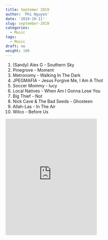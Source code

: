 ```yaml
---
title: Septemer 2019
author: 'Phi Nguyen'
date: '2019-10-11'
slug: september-2019
categories:
  - Music
tags:
  - Music
draft: no
weight: 100
---
```


1. (Sandy) Alex G - Southern Sky
2. Pinegrove - Moment
3. Metronomy - Walking In The Dark
4. JPEGMAFIA - Jesus Forgive Me, I Am A Thot
5. Soccer Mommy - lucy
6. Local Natives - When Am I Gonna Lose You
7. Big Thief - Not
8. Nick Cave & The Bad Seeds - Ghosteen
9. Allah-Las - In The Air
10. Wilco - Before Us

<iframe src="https://open.spotify.com/embed/playlist/3eqFQtoWJ1DWcjH7UnIO28" width="300" height="380" frameborder="0" allowtransparency="true" allow="encrypted-media"></iframe>
